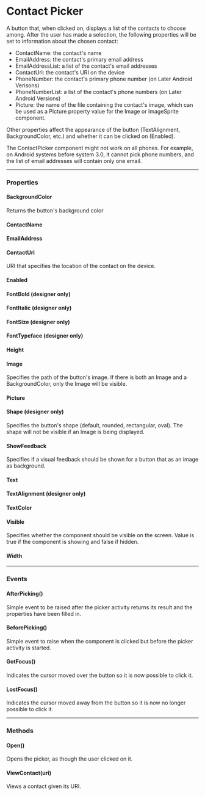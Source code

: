# Contact Picker

A button that, when clicked on, displays a list of the contacts to choose among. After the user has made a selection, the following properties will be set to information about the chosen contact:

* ContactName: the contact's name
* EmailAddress: the contact's primary email address
* EmailAddressList: a list of the contact's email addresses
* ContactUri: the contact's URI on the device
* PhoneNumber: the contact's primary phone number (on Later Android Verisons)
* PhoneNumberList: a list of the contact's phone numbers (on Later Android Versions)
* Picture: the name of the file containing the contact's image, which can be used as a Picture property value for the Image or ImageSprite component.

Other properties affect the appearance of the button (TextAlignment, BackgroundColor, etc.) and whether it can be clicked on (Enabled).

The ContactPicker component might not work on all phones. For example, on Android systems before system 3.0, it cannot pick phone numbers, and the list of email addresses will contain only one email.

---

### Properties

#### BackgroundColor

Returns the button's background color

#### ContactName

#### EmailAddress

#### ContactUri

URI that specifies the location of the contact on the device.

#### Enabled

#### FontBold (designer only)

#### FontItalic (designer only)

#### FontSize (designer only)

#### FontTypeface (designer only)

#### Height

#### Image

Specifies the path of the button's image. If there is both an Image and a BackgroundColor, only the Image will be visible.

#### Picture

#### Shape (designer only)

Specifies the button's shape (default, rounded, rectangular, oval). The shape will not be visible if an Image is being displayed.

#### ShowFeedback

Specifies if a visual feedback should be shown for a button that as an image as background.

#### Text

#### TextAlignment (designer only)

#### TextColor

#### Visible

Specifies whether the component should be visible on the screen. Value is true if the component is showing and false if hidden.

#### Width

---

### Events

#### AfterPicking()

Simple event to be raised after the picker activity returns its result and the properties have been filled in.

#### BeforePicking()

Simple event to raise when the component is clicked but before the picker activity is started.

#### GotFocus()

Indicates the cursor moved over the button so it is now possible to click it.

#### LostFocus()

Indicates the cursor moved away from the button so it is now no longer possible to click it.

---

### Methods

#### Open()

Opens the picker, as though the user clicked on it.

#### ViewContact(uri)

Views a contact given its URI.

